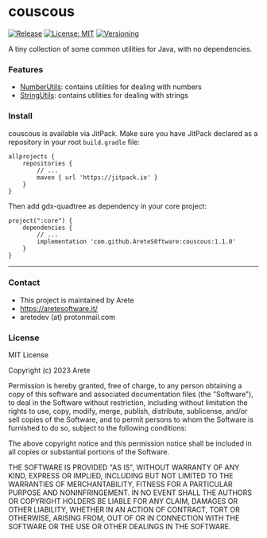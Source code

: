 # couscous
[![Release](https://jitpack.io/v/AreteS0ftware/couscous.svg)](https://jitpack.io/v/AreteS0ftware/couscous)
[![License: MIT](https://img.shields.io/badge/License-MIT-yellow.svg)](https://opensource.org/licenses/MIT)
[![Versioning](https://img.shields.io/badge/semver-2.0.0-blue)](https://semver.org/)

A tiny collection of some common utilities for Java, with no dependencies.

### Features

* [NumberUtils](https://github.com/AreteS0ftware/couscous/blob/main/src/main/java/it/aretesoftware/couscous/NumberUtils.java): contains utilities for dealing with numbers
* [StringUtils](https://github.com/AreteS0ftware/couscous/blob/main/src/main/java/it/aretesoftware/couscous/StringUtils.java): contains utilities for dealing with strings

### Install
couscous is available via JitPack. Make sure you have JitPack declared as a repository in your root <code>build.gradle</code> file:

```
allprojects {
    repositories {
        // ...
        maven { url 'https://jitpack.io' }
    }
}
```
Then add gdx-quadtree as dependency in your core project:
```
project(":core") {
    dependencies {
    	// ...
        implementation 'com.github.AreteS0ftware:couscous:1.1.0'
    }
}
```

<hr>

### Contact
* This project is maintained by Arete
* https://aretesoftware.it/
* aretedev (at) protonmail.com

### License
MIT License

Copyright (c) 2023 Arete

Permission is hereby granted, free of charge, to any person obtaining a copy of this software and associated documentation files (the "Software"), to deal in the Software without restriction, including without limitation the rights to use, copy, modify, merge, publish, distribute, sublicense, and/or sell copies of the Software, and to permit persons to whom the Software is furnished to do so, subject to the following conditions:

The above copyright notice and this permission notice shall be included in all copies or substantial portions of the Software.

THE SOFTWARE IS PROVIDED "AS IS", WITHOUT WARRANTY OF ANY KIND, EXPRESS OR IMPLIED, INCLUDING BUT NOT LIMITED TO THE WARRANTIES OF MERCHANTABILITY, FITNESS FOR A PARTICULAR PURPOSE AND NONINFRINGEMENT. IN NO EVENT SHALL THE AUTHORS OR COPYRIGHT HOLDERS BE LIABLE FOR ANY CLAIM, DAMAGES OR OTHER LIABILITY, WHETHER IN AN ACTION OF CONTRACT, TORT OR OTHERWISE, ARISING FROM, OUT OF OR IN CONNECTION WITH THE SOFTWARE OR THE USE OR OTHER DEALINGS IN THE SOFTWARE.
